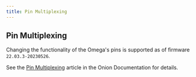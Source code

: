 ```yaml
---
title: Pin Multiplexing
---
```


## Pin Multiplexing

Changing the functionality of the Omega's pins is supported as of firmware `22.03.3-20230526`.

See the [Pin Multiplexing](http://docs.onion.io/omega2-docs/pin-multiplexing.html) article in the Onion Documentation for details.